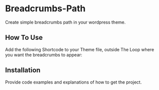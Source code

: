 # Breadcrumbs-Path
Create simple breadcrumbs path in your wordpress theme.

## How To Use

Add the following Shortcode to your Theme file, outside The Loop where you want the breadcrumbs to appear:


## Installation

Provide code examples and explanations of how to get the project.


